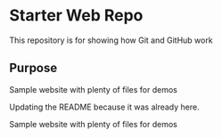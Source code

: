 # Starter Web Repo

This repository is for showing how Git and GitHub work

## Purpose

Sample website with plenty of files for demos

Updating the README because it was already here.

Sample website with plenty of files for demos